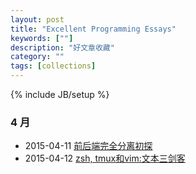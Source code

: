 ```yaml
---
layout: post
title: "Excellent Programming Essays"
keywords: [""]
description: "好文章收藏"
category: ""
tags: [collections]
---
```

{% include JB/setup %}

### 4 月
* 2015-04-11 [前后端完全分离初探](http://arccode.net/2015/04/08/%E5%89%8D%E5%90%8E%E7%AB%AF%E5%AE%8C%E5%85%A8%E5%88%86%E7%A6%BB%E5%88%9D%E6%8E%A2/)
* 2015-04-12 [zsh, tmux和vim:文本三剑客](http://www.drbunsen.org/the-text-triumvirate/)
